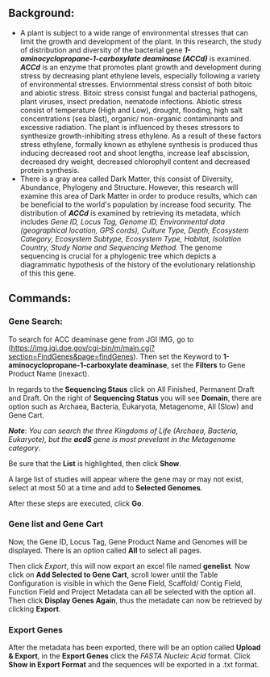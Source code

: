 ## Background:
  
  + A plant is subject to a wide range of environmental stresses that can limit the growth and development of the plant. In this research, the study of distribution and diversity of the bacterial gene **_1-aminocyclopropane-1-carboxylate deaminase (ACCd)_** is examined. **_ACCd_** is an enzyme that promotes plant growth and development during stress by decreasing plant ethylene levels, especially following a variety of environmental stresses. Enviornmental stress consist of both bitoic and abiotic stress. Bitoic stress consist fungal and bacterial pathogens, plant viruses, insect predation, nematode infections. Abiotic stress consist of temperature (High and Low), drought, flooding, high salt concentrations (sea blast), organic/ non-organic contaminants and excessive radiation. The plant is influenced by theses stressors to synthesize growth-inhibiting stress ethylene. As a result of these factors stress ethylene, formally known as ethylene synthesis is produced thus inducing decreased root and shoot lengths, increase leaf abscission, decreased dry weight, decreased chlorophyll content and decreased protein synthesis.
  + There is a gray area called Dark Matter, this consist of Diversity, Abundance, Phylogeny and Structure. However, this research will examine this area of Dark Matter in order to produce results, which can be beneficial to the world's population by increase food security. The distribution of **_ACCd_** is examined by retrieving its metadata, which includes _Gene ID, Locus Tag, Genome ID, Environmental data (geographical location, GPS cords), Culture Type, Depth, Ecosystem Category, Ecosystem Subtype, Ecosystem Type, Habitat, Isolation Country, Study Name and Sequencing Method._ The genome sequencing is crucial for a phylogenic tree which depicts a diagrammatic hypothesis of the history of the evolutionary relationship of this this gene.
  
  
## Commands:

### Gene Search:

  To search for ACC deaminase gene from JGI IMG, go to (https://img.jgi.doe.gov/cgi-bin/m/main.cgi?section=FindGenes&page=findGenes). Then set the Keyword to **1-aminocyclopropane-1-carboxylate deaminase**, set the **Filters** to Gene Product Name (inexact). 
  
  In regards to the **Sequencing Staus** click on All Finished, Permanent Draft and Draft. On the right of **Sequencing Status** you will see **Domain**, there are option such as Archaea, Bacteria, Eukaryota, Metagenome, All (Slow) and Gene Cart.
  
  **_Note_**: _You can search the three Kingdoms of Life (Archaea, Bacteria, Eukaryote), but the **_acdS_** gene is most prevelant in the Metagenome category_.
  
  Be sure that the **List** is highlighted, then click **Show**.
  
  A large list of studies will appear where the gene may or may not exist, select at most 50 at a time and add to **Selected Genomes**.
  
  After these steps are executed, click **Go**.
  
  
### Gene list and Gene Cart

  Now, the Gene ID, Locus Tag, Gene Product Name and Genomes will be displayed. There is an option called **All** to select all pages.
    
   Then click _Export_, this will now export an excel file named **genelist**. Now click on **Add Selected to Gene Cart**, scroll lower until the Table Configuration is visible in which the Gene Field, Scaffold/ Contig Field, Function Field and Project Metadata can all be selected with the option all. Then click **Display Genes Again**, thus the metadate can now be retrieved by clicking **Export**.
    
### Export Genes 

  After the metadata has been exported, there will be an option called **Upload & Export**, in the **Export Genes** click the *FASTA Nucleic Acid* format. Click **Show in Export Format** and the sequences will be exported in a .txt format.
  
  
  

